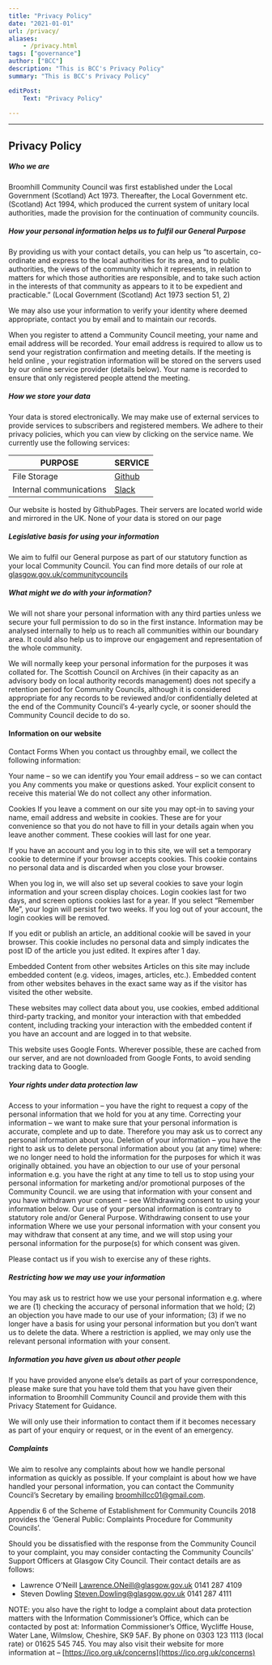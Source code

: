 ```yaml
---
title: "Privacy Policy" 
date: "2021-01-01"
url: /privacy/
aliases:
    - /privacy.html
tags: ["governance"]
author: ["BCC"]
description: "This is BCC's Privacy Policy" 
summary: "This is BCC's Privacy Policy" 

editPost:
    Text: "Privacy Policy"

---
```

---

## Privacy Policy
##### Who we are
Broomhill Community Council was first established under the Local Government (Scotland) Act 1973. Thereafter, the Local Government etc. (Scotland) Act 1994, which produced the current system of unitary local authorities, made the provision for the continuation of community councils.

##### How your personal information helps us to fulfil our General Purpose
By providing us with your contact details, you can help us “to ascertain, co-ordinate and express to the local authorities for its area, and to public authorities, the views of the community which it represents, in relation to matters for which those authorities are responsible, and to take such action in the interests of that community as appears to it to be expedient and practicable.” (Local Government (Scotland) Act 1973 section 51, 2)

We may also use your information to verify your identity where deemed appropriate, contact you by email and to maintain our records.

When you register to attend a Community Council meeting, your name and email address will be recorded. Your email address is required to allow us to send your registration confirmation and meeting details. If the meeting is held online , your registration information will be stored on the servers used by our online service provider (details below). Your name is recorded to ensure that only registered people attend the meeting.

##### How we store your data
Your data is stored electronically. We may make use of external services to provide services to subscribers and registered members. We adhere to their privacy policies, which you can view by clicking on the service name. We currently use the following services:

| PURPOSE | SERVICE  |
|-----------|--------- |
|File Storage| [Github](https://docs.github.com/en/site-policy/privacy-policies/github-privacy-statement) |
|Internal communications| [Slack](https://slack.com/intl/en-gb/trust/privacy/privacy-policy) |

Our website is hosted by GithubPages. Their servers are located world wide and mirrored in the UK. None of your data is stored on our page

##### Legislative basis for using your information
We aim to fulfil our General purpose as part of our statutory function as your local Community Council. You can find more details of our role at 
[glasgow.gov.uk/communitycouncils](glasgow.gov.uk/communitycouncils)

##### What might we do with your information?
We will not share your personal information with any third parties unless we secure your full permission to do so in the first instance. Information may be analysed internally to help us to reach all communities within our boundary area. It could also help us to improve our engagement and representation of the whole community.

We will normally keep your personal information for the purposes it was collated for. The Scottish Council on Archives (in their capacity as an advisory body on local authority records management) does not specify a retention period for Community Councils, although it is considered appropriate for any records to be reviewed and/or confidentially deleted at the end of the Community Council’s 4-yearly cycle, or sooner should the Community Council decide to do so.

#### Information on our website

Contact Forms
When you contact us throughby email, we collect the following information:

Your name – so we can identify you
Your email address – so we can contact you
Any comments you make or questions asked.
Your explicit consent to receive this material
We do not collect any other information.

Cookies
If you leave a comment on our site you may opt-in to saving your name, email address and website in cookies. These are for your convenience so that you do not have to fill in your details again when you leave another comment. These cookies will last for one year.

If you have an account and you log in to this site, we will set a temporary cookie to determine if your browser accepts cookies. This cookie contains no personal data and is discarded when you close your browser.

When you log in, we will also set up several cookies to save your login information and your screen display choices. Login cookies last for two days, and screen options cookies last for a year. If you select “Remember Me”, your login will persist for two weeks. If you log out of your account, the login cookies will be removed.

If you edit or publish an article, an additional cookie will be saved in your browser. This cookie includes no personal data and simply indicates the post ID of the article you just edited. It expires after 1 day.

Embedded Content from other websites
Articles on this site may include embedded content (e.g. videos, images, articles, etc.). Embedded content from other websites behaves in the exact same way as if the visitor has visited the other website.

These websites may collect data about you, use cookies, embed additional third-party tracking, and monitor your interaction with that embedded content, including tracking your interaction with the embedded content if you have an account and are logged in to that website.

This website uses Google Fonts. Wherever possible, these are cached from our server, and are not downloaded from Google Fonts, to avoid sending tracking data to Google.

##### Your rights under data protection law
Access to your information – you have the right to request a copy of the personal information that we hold for you at any time.
Correcting your information – we want to make sure that your personal information is accurate, complete and up to date. Therefore you may ask us to correct any personal information about you.
Deletion of your information – you have the right to ask us to delete personal information about you (at any time) where:
we no longer need to hold the information for the purposes for which it was originally obtained.
you have an objection to our use of your personal information e.g. you have the right at any time to tell us to stop using your personal information for marketing and/or promotional purposes of the Community Council.
we are using that information with your consent and you have withdrawn your consent – see Withdrawing consent to using your information below.
Our use of your personal information is contrary to statutory role and/or General Purpose.
Withdrawing consent to use your information
Where we use your personal information with your consent you may withdraw that consent at any time, and we will stop using your personal information for the purpose(s) for which consent was given.

Please contact us if you wish to exercise any of these rights.

##### Restricting how we may use your information
You may ask us to restrict how we use your personal information e.g. where we are (1) checking the accuracy of personal information that we hold; (2) an objection you have made to our use of your information; (3) if we no longer have a basis for using your personal information but you don’t want us to delete the data.
Where a restriction is applied, we may only use the relevant personal information with your consent.

##### Information you have given us about other people
If you have provided anyone else’s details as part of your correspondence, please make sure that you have told them that you have given their information to Broomhill Community Council and provide them with this Privacy Statement for Guidance.

We will only use their information to contact them if it becomes necessary as part of your enquiry or request, or in the event of an emergency.

##### Complaints
We aim to resolve any complaints about how we handle personal information as quickly as possible. If your complaint is about how we have handled your personal information, you can contact the Community Council’s Secretary by emailing broomhillcc01@gmail.com.

Appendix 6 of the Scheme of Establishment for Community Councils 2018 provides the ‘General Public: Complaints Procedure for Community Councils’.

Should you be dissatisfied with the response from the Community Council to your complaint, you may consider contacting the Community Councils’ Support Officers at Glasgow City Council. Their contact details are as follows:
- Lawrence O’Neill [Lawrence.ONeill@glasgow.gov.uk](mailto:Lawrence.ONeill@glasgow.gov.uk) 0141 287 4109
- Steven Dowling [Steven.Dowling@glasgow.gov.uk](mailto:Steven.Dowling@glasgow.gov.uk) 0141 287 4111

NOTE: you also have the right to lodge a complaint about data protection matters with the Information Commissioner’s Office, which can be contacted by post at: Information Commissioner’s Office, Wycliffe House, Water Lane, Wilmslow, Cheshire, SK9 5AF. By phone on 0303 123 1113 (local rate) or 01625 545 745. You may also visit their website for more information at – [https://ico.org.uk/concerns](https://ico.org.uk/concerns)
